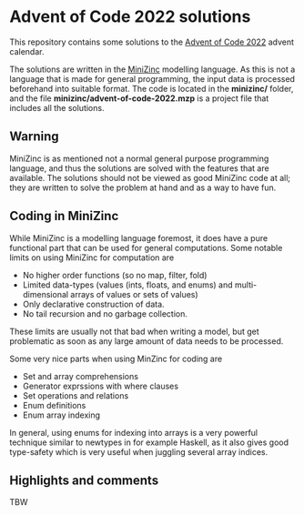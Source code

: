 # Advent of Code 2022 solutions

This repository contains some solutions to the [Advent of Code 2022](http://adventofcode.com/2022) 
advent calendar.

The solutions are written in the [MiniZinc](https://www.minizinc.org/)
modelling language. As this is not a language that is made for general
programming, the input data is processed beforehand into suitable
format. The code is located in the **minizinc/** folder, and the file
**minizinc/advent-of-code-2022.mzp** is a project file that includes all
the solutions.

## Warning

MiniZinc is as mentioned not a normal general purpose programming
language, and thus the solutions are solved with the features that
are available. The solutions should not be viewed as good MiniZinc
code at all; they are written to solve the problem at hand and
as a way to have fun.

## Coding in MiniZinc

While MiniZinc is a modelling language foremost, it does have a pure
functional part that can be used for general computations. Some
notable limits on using MiniZinc for computation are
* No higher order functions (so no map, filter, fold)
* Limited data-types (values (ints, floats, and enums) and
  multi-dimensional arrays of values or sets of values)
* Only declarative construction of data.
* No tail recursion and no garbage collection.

These limits are usually not that bad when writing a model, but get
problematic as soon as any large amount of data needs to be processed.

Some very nice parts when using MinZinc for coding are
* Set and array comprehensions
* Generator exprssions with where clauses
* Set operations and relations
* Enum definitions
* Enum array indexing

In general, using enums for indexing into arrays is a very powerful
technique similar to newtypes in for example Haskell, as it also gives
good type-safety which is very useful when juggling several array
indices.


## Highlights and comments

TBW
